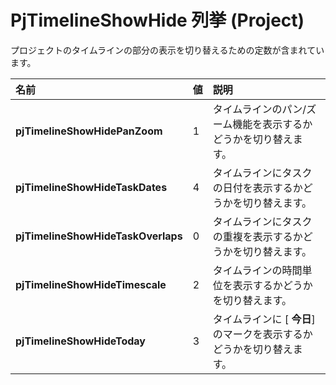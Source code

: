 
# PjTimelineShowHide 列挙 (Project)

プロジェクトのタイムラインの部分の表示を切り替えるための定数が含まれています。



|**名前**|**値**|**説明**|
|:-----|:-----|:-----|
|**pjTimelineShowHidePanZoom**|1|タイムラインのパン/ズーム機能を表示するかどうかを切り替えます。|
|**pjTimelineShowHideTaskDates**|4|タイムラインにタスクの日付を表示するかどうかを切り替えます。|
|**pjTimelineShowHideTaskOverlaps**|0|タイムラインにタスクの重複を表示するかどうかを切り替えます。|
|**pjTimelineShowHideTimescale**|2|タイムラインの時間単位を表示するかどうかを切り替えます。|
|**pjTimelineShowHideToday**|3|タイムラインに [ **今日**] のマークを表示するかどうかを切り替えます。|
